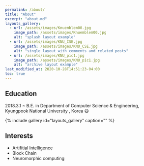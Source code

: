```yaml
---
permalink: /about/
title: "About"
excerpt: "about.md"
layouts_gallery:
  - url: /assets/images/Knuemblem00.jpg
    image_path: /assets/images/Knuemblem00.jpg
    alt: "splash layout example"
  - url: /assets/images/KNU_CSE.jpg
    image_path: /assets/images/KNU_CSE.jpg
    alt: "single layout with comments and related posts"
  - url: /assets/images/KNU_pic1.jpg
    image_path: /assets/images/KNU_pic1.jpg
    alt: "archive layout example"
last_modified_at: 2020-10-28T14:51:23-04:00
toc: true
---
```



Education
---
2018.3.1 ~ B.E. in Department of Computer Science & Engineering, Kyungpook National University , Korea 😃

{% include gallery id="layouts_gallery" caption="" %}

Interests
---
- Artifitial Intelligence
- Block Chain
- Neuromorphic computing
